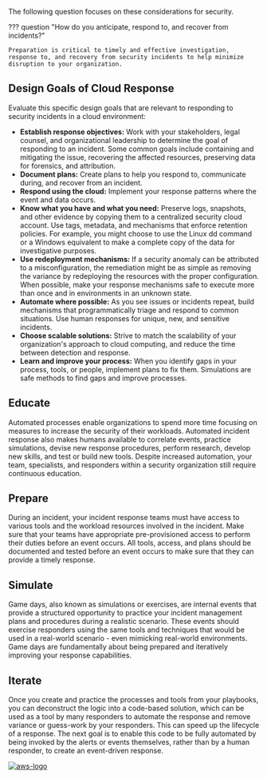The following question focuses on these considerations for security.

??? question "How do you anticipate, respond to, and recover from incidents?"

    Preparation is critical to timely and effective investigation, response to, and recovery from security incidents to help minimize disruption to your organization.

## Design Goals of Cloud Response
Evaluate this specific design goals that are relevant to responding to security incidents in a cloud environment:

- **Establish response objectives:** Work with your stakeholders, legal counsel, and organizational leadership to determine the goal of responding to an incident. Some common goals include containing and mitigating the issue, recovering the affected resources, preserving data for forensics, and attribution.
- **Document plans:** Create plans to help you respond to, communicate during, and recover from an incident.
- **Respond using the cloud:** Implement your response patterns where the event and data occurs.
- **Know what you have and what you need:** Preserve logs, snapshots, and other evidence by copying them to a centralized security cloud account. Use tags, metadata, and mechanisms that enforce retention policies. For example, you might choose to use the Linux dd command or a Windows equivalent to make a complete copy of the data for investigative purposes.
- **Use redeployment mechanisms:** If a security anomaly can be attributed to a misconfiguration, the remediation might be as simple as removing the variance by redeploying the resources with the proper configuration. When possible, make your response mechanisms safe to execute more than once and in environments in an unknown state.
- **Automate where possible:** As you see issues or incidents repeat, build mechanisms that programmatically triage and respond to common situations. Use human responses for unique, new, and sensitive incidents.
- **Choose scalable solutions:** Strive to match the scalability of your organization's approach to cloud computing, and reduce the time between detection and response.
- **Learn and improve your process:** When you identify gaps in your process, tools, or people, implement plans to fix them. Simulations are safe methods to find gaps and improve processes.

## Educate
Automated processes enable organizations to spend more time focusing on measures to increase the security of their workloads. Automated incident response also makes humans available to correlate events, practice simulations, devise new response procedures, perform research, develop new skills, and test or build new tools. Despite increased automation, your team, specialists, and responders within a security organization still require continuous education.

## Prepare
During an incident, your incident response teams must have access to various tools and the workload resources involved in the incident. Make sure that your teams have appropriate pre-provisioned access to perform their duties before an event occurs. All tools, access, and plans should be documented and tested before an event occurs to make sure that they can provide a timely response.

## Simulate
Game days, also known as simulations or exercises, are internal events that provide a structured opportunity to practice your incident management plans and procedures during a realistic scenario. These events should exercise responders using the same tools and techniques that would be used in a real-world scenario - even mimicking real-world environments. Game days are fundamentally about being prepared and iteratively improving your response capabilities.

## Iterate
Once you create and practice the processes and tools from your playbooks, you can deconstruct the logic into a code-based solution, which can be used as a tool by many responders to automate the response and remove variance or guess-work by your responders. This can speed up the lifecycle of a response. The next goal is to enable this code to be fully automated by being invoked by the alerts or events themselves, rather than by a human responder, to create an event-driven response.

<a href="https://docs.aws.amazon.com/wellarchitected/latest/security-pillar/incident-response.html">![aws-logo](https://img.shields.io/badge/Amazon_AWS-FF9900?style=for-the-badge&logo=amazonaws&logoColor=white)</a>